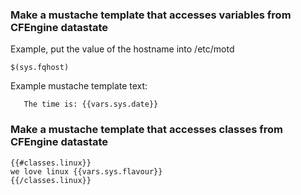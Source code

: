 ### Make a mustache template that accesses variables from CFEngine datastate

Example, put the value of the hostname into /etc/motd

```cfengine3
$(sys.fqhost)
```


Example mustache template text:

```text
   The time is: {{vars.sys.date}}
```

### Make a mustache template that accesses classes from CFEngine datastate


```text
{{#classes.linux}}
we love linux {{vars.sys.flavour}}
{{/classes.linux}}
```
